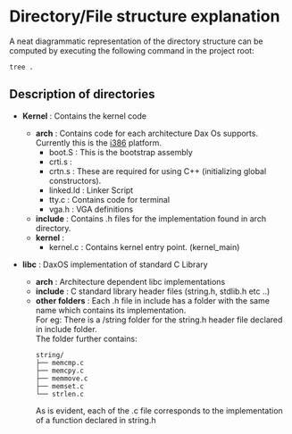# Directory/File structure explanation

A neat diagrammatic representation of the directory structure can be computed by executing the following command in the project root:

```properties
tree .
```

## Description of directories

- **Kernel** : Contains the kernel code

  - **arch** : Contains code for each architecture Dax Os supports. Currently this is the [i386](https://en.wikipedia.org/wiki/Intel_80386) platform.
    - boot.S : This is the bootstrap assembly
    - crti.s :
    - crtn.s : These are required for using C++ (initializing global constructors).
    - linked.ld : Linker Script
    - tty.c : Contains code for terminal
    - vga.h : VGA definitions
  - **include** : Contains .h files for the implementation found in arch directory.
  - **kernel** :
    - kernel.c : Contains kernel entry point. (kernel_main)

- **libc** : DaxOS implementation of standard C Library
  - **arch** : Architecture dependent libc implementations
  - **include** : C standard library header files (string.h, stdlib.h etc ..)
  - **other folders** : Each .h file in include has a folder with the same name which contains its implementation.  
    For eg: There is a /string folder for the string.h header file declared in include folder.  
    The folder further contains:
    ```properties
    string/
    ├── memcmp.c
    ├── memcpy.c
    ├── memmove.c
    ├── memset.c
    └── strlen.c
    ```
    As is evident, each of the .c file corresponds to the implementation of a function declared in string.h
